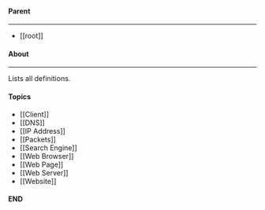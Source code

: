 #### Parent
- - -
- [[root]]

#### About
---
Lists all definitions.

#### Topics
- [[Client]]
- [[DNS]]
- [[IP Address]]
- [[Packets]]
- [[Search Engine]]
- [[Web Browser]]
- [[Web Page]]
- [[Web Server]]
- [[Website]]
#### END



